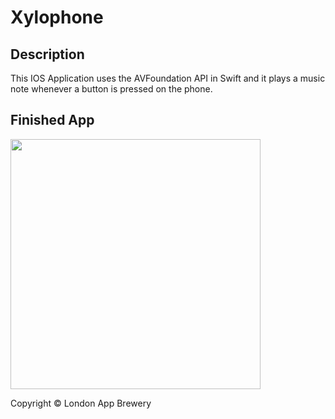 # Xylophone
## Description
This IOS Application uses the AVFoundation API in Swift and it plays a music note whenever a button is pressed on the phone.

## Finished App
<img src="https://github.com/londonappbrewery/Images/blob/master/Xylophone.png" width="400">

Copyright © London App Brewery
